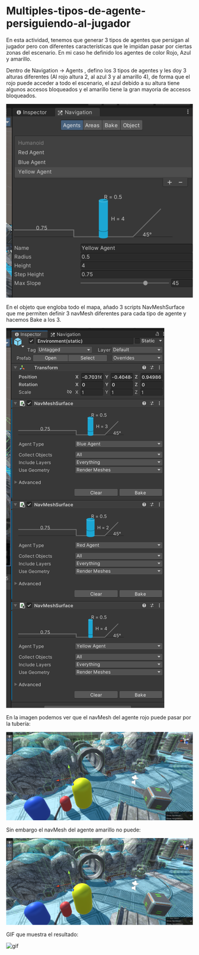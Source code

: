 # Multiples-tipos-de-agente-persiguiendo-al-jugador

En esta actividad, tenemos que generar 3 tipos de agentes que persigan al jugador pero con diferentes características que le impidan pasar por ciertas zonas del escenario. En mi caso he definido los agentes de color Rojo, Azul y amarillo.

Dentro de Navigation -> Agents , defino los 3 tipos de agentes y les doy 3 alturas diferentes (Al rojo altura 2, al azul 3 y al amarillo 4), de forma que el rojo puede acceder a todo el escenario, el azul debido a su altura tiene algunos accesos bloqueados y el amarillo tiene la gran mayoria de accesos bloqueados.

![img](./img/agent.PNG)

En el objeto que engloba todo el mapa, añado 3 scripts NavMeshSurface que me permiten definir 3 navMesh diferentes para cada tipo de agente y hacemos Bake a los 3.

![img](./img/surface.PNG)

En la imagen podemos ver que el navMesh del agente rojo puede pasar por la tubería:

![img](./img/redNavMesh.PNG)

Sin embargo el navMesh del agente amarillo no puede:

![img](./img/yellowNavMesh.PNG)

GIF que muestra el resultado:

![gif](./GIF/resultado.gif)
